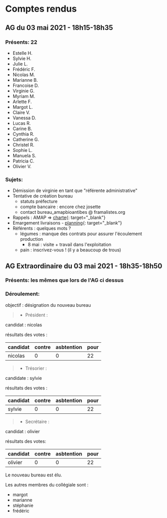 # Comptes rendus

## AG du 03 mai 2021 - 18h15-18h35

### Présents: 22
- Estelle H.
- Sylvie H.
- Julie L.
- Frédéric F.
- Nicolas M.
- Marianne B.
- Francoise D.
- Virginie G.
- Myriam M.
- Arlette F.
- Margot L.
- Claire V.
- Vanessa D.
- Lucas R.
- Carine B.
- Cynthia R.
- Catherine G.
- Christel R.
- Sophie L.
- Manuela S.
- Patricia C.
- Olivier V.

### Sujets:

- Démission de virginie en tant que "référente administrative"
- Tentative de création bureau
  - statuts préfecture
  - compte bancaire : encore chez josette
  - contact bureau_amapbioantibes @ framalistes.org
- Rappels : AMAP => [charte](https://www.lesamapdeprovence.org/-La-Charte-des-AMAP,231-.html){: target="_blank"}
- Emargement livraisons - [planning](https://docs.google.com/spreadsheets/d/1kQtIHbiuz1QfO3mC2KlxSeN1LE4OISM_5VZG32BGA3s/edit#gid=161623625){: target="_blank"}
- Référents : quelques mots ?
  - légumes : manque des contrats pour assurer l'écoulement production
    - 8 mai : visite + travail dans l'exploitation
  - pain : inscrivez-vous ! (il y a beaucoup de trous)



## AG Extraordinaire du 03 mai 2021 - 18h35-18h50

### Présents: les mêmes que lors de l'AG ci dessus

### Déroulement:

objectif : désignation du nouveau bureau

> * Président :
 
candidat : nicolas

résultats des votes :

| candidat | contre | asbtention | pour |
|--|--|--|--|
|nicolas|0|0|22|


> * Trésorier : 

candidate : sylvie

résultats des votes :

| candidat | contre | asbtention | pour |
|--|--|--|--|
|sylvie|0|0|22|


> * Secrétaire : 

candidat : olivier

résultats des votes:

| candidat | contre | asbtention | pour |
|--|--|--|--|
|olivier|0|0|22|

Le nouveau bureau est élu.

Les autres membres du collégiale sont :
* margot
* marianne
* stéphanie
* frédéric
